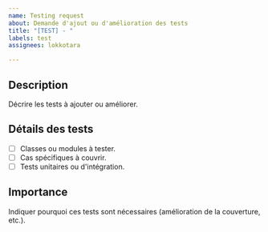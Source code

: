 ```yaml
---
name: Testing request
about: Demande d'ajout ou d'amélioration des tests
title: "[TEST] - "
labels: test
assignees: lokkotara

---
```


## Description

Décrire les tests à ajouter ou améliorer.

## Détails des tests

- [ ] Classes ou modules à tester.
- [ ] Cas spécifiques à couvrir.
- [ ] Tests unitaires ou d'intégration.

## Importance

Indiquer pourquoi ces tests sont nécessaires (amélioration de la couverture, etc.).
